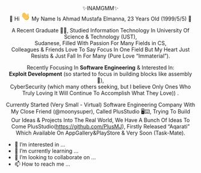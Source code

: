 <div align="center">✨INAMGMM✨</div>
<div align="center">🌱 Hi <img src="https://raw.githubusercontent.com/ABSphreak/ABSphreak/master/gifs/Hi.gif" width="24" height="24"/> 
  My Name Is Ahmad Mustafa Elmanna, 23 Years Old (1999/5/5) 👀 </div>
<div align="center">
  
  A Recent Graduate 👨‍🎓, Studied Information Technology In University Of Science & Technology (UST), <br/>
Sudanese, Filled With Passion For Many Fields in CS, <br/> Colleagues & Friends Love To Say Focus In One Field But My Heart Just Resists & Just Fall In For Many (Pure Love “Immaterial”).

  Recently Focusing In <b>Software Engineering</b> & Interested In: <br/> <b>Exploit Development</b> (so started to  focus in building blocks like assembly 👀), <br/> CyberSecurity (which many others seeking, but I believe Only Ones Who Truly Loving It Will Continue To Accomplish What  They Love)) .

Currently Started (Very Small - Virtual) Software Engineering Company  With My Close Friend (@moonysuper), Called PlusStudio 🖥⌨️, Trying To Build Our Ideas & Projects
Into The Real World, We Have A Bunch Of Ideas To Come PlusStudio(https://github.com/PlusMJ), Firstly Released “Aqarati” Which Available On AppGallery&PlayStore & Very Soon (Task-Mate).










  
</div>


- 👀 I’m interested in ...
- 🌱 I’m currently learning ...
- 💞️ I’m looking to collaborate on ...
- 📫 How to reach me ...

<!---
elmanna/elmanna is a ✨ special ✨ repository because its `README.md` (this file) appears on your GitHub profile.
You can click the Preview link to take a look at your changes.
--->
